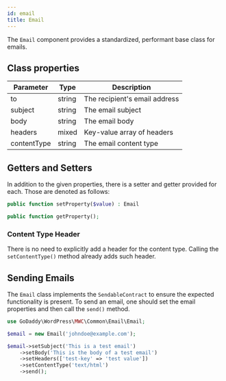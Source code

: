 ```yaml
---
id: email
title: Email
---
```


The `Email` component provides a standardized, performant base class for emails.  

## Class properties
| Parameter                	| Type   	| Description                                                     	|
|--------------------------	|--------	|-----------------------------------------------------------------	|
| to                       	| string   	| The recipient's email address                                   	|
| subject                 	| string 	| The email subject                        	                        |
| body                   	| string 	| The email body                            	                    |
| headers                 	| mixed 	| Key-value array of headers                                        |
| contentType               | string  	| The email content type                                         	|

## Getters and Setters

In addition to the given properties, there is a setter and getter provided for each. Those are denoted as follows:

```php
public function setProperty($value) : Email

public function getProperty();
```

### Content Type Header

There is no need to explicitly add a header for the content type. Calling the `setContentType()` method already adds such header.

## Sending Emails

The `Email` class implements the `SendableContract` to ensure the expected functionality is present. To send an email, one should set the email properties and then call the `send()` method.

```php
use GoDaddy\WordPress\MWC\Common\Email\Email;

$email = new Email('johndoe@example.com');

$email->setSubject('This is a test email')
    ->setBody('This is the body of a test email')
    ->setHeaders(['test-key' => 'test value'])
    ->setContentType('text/html')
    ->send();
```
